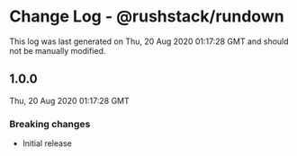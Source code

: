 # Change Log - @rushstack/rundown

This log was last generated on Thu, 20 Aug 2020 01:17:28 GMT and should not be manually modified.

## 1.0.0
Thu, 20 Aug 2020 01:17:28 GMT

### Breaking changes

- Initial release


